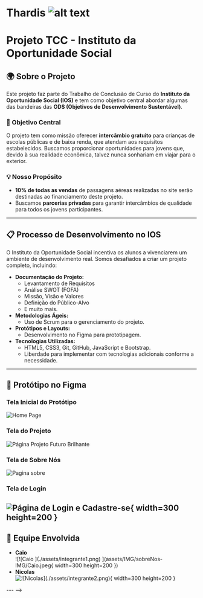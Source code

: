# Thardis  ![alt text](assets/IMG/Figma/logo.png)

# Projeto TCC - Instituto da Oportunidade Social

## 🌍 Sobre o Projeto

Este projeto faz parte do Trabalho de Conclusão de Curso do **Instituto da Oportunidade Social (IOS)** e tem como objetivo central abordar algumas das bandeiras das **ODS (Objetivos de Desenvolvimento Sustentável)**.  

### 🎯 Objetivo Central
O projeto tem como missão oferecer **intercâmbio gratuito** para crianças de escolas públicas e de baixa renda, que atendam aos requisitos estabelecidos. Buscamos proporcionar oportunidades para jovens que, devido à sua realidade econômica, talvez nunca sonhariam em viajar para o exterior.  

### 💡 Nosso Propósito
- **10% de todas as vendas** de passagens aéreas realizadas no site serão destinadas ao financiamento deste projeto.  
- Buscamos **parcerias privadas** para garantir intercâmbios de qualidade para todos os jovens participantes.  

---

## 📋 Processo de Desenvolvimento no IOS

O Instituto da Oportunidade Social incentiva os alunos a vivenciarem um ambiente de desenvolvimento real. Somos desafiados a criar um projeto completo, incluindo:  
- **Documentação do Projeto:**  
  - Levantamento de Requisitos  
  - Análise SWOT (FOFA)  
  - Missão, Visão e Valores  
  - Definição do Público-Alvo  
  - E muito mais.  
- **Metodologias Ágeis:**  
  - Uso de Scrum para o gerenciamento do projeto.  
- **Protótipos e Layouts:**  
  - Desenvolvimento no Figma para prototipagem.  
- **Tecnologias Utilizadas:**  
  - HTML5, CSS3, Git, GitHub, JavaScript e Bootstrap.  
  - Liberdade para implementar com tecnologias adicionais conforme a necessidade.  

---

## 🎨 Protótipo no Figma

### Tela Inicial do Protótipo
![Home Page](assets/IMG/Figma/HomePage.png)

### Tela do Projeto
![Página Projeto Futuro Brilhante ](assets/IMG/Figma/Projeto_futuro_brilhante.png)

### Tela de Sobre Nós
![Pagina sobre](assets/IMG/Figma/SobreNos.png)

### Tela de Login
![Página de Login e Cadastre-se](assets/IMG/Figma/Login.png){ width=300 height=200 }
---
## 👥 Equipe Envolvida

- **Caio**  
  ![!\[Caio \](./assets/integrante1.png)  ](assets/IMG/sobreNos-IMG/Caio.jpeg{ width=300 height=200 })
- **Nicolas**  
 ![ !\[Nicolas\](./assets/integrante2.png)  ](assets/IMG/sobreNos-IMG/nicolas.jpeg){ width=300 height=200 }
<!-- - **Integrante 3**  
  ![Foto do Integrante 3](./assets/integrante3.png)  
- **Integrante 4**  
  ![Foto do Integrante 4](./assets/integrante4.png)   -->

--- -->

